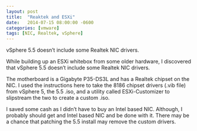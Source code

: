 ```yaml
---
layout: post
title:  "Reaktek and ESXi"
date:   2014-07-15 08:00:00 -0600
categories: [vmware]
tags: [NIC, Realtek, vSphere]
---
```


vSphere 5.5 doesn’t include some Realtek NIC drivers.

While building up an ESXi whitebox from some older hardware, I discovered that vSphere 5.5 doesn’t include some Realtek NIC drivers.

The motherboard is a Gigabyte P35-DS3L and has a Realtek chipset on the NIC. I used the instructions here to take the 8186 chipset drivers (.vib file) from vSphere 5, the 5.5 .iso, and a utility called ESXi-Customizer to slipstream the two to create a custom .iso.

I saved some cash as I didn’t have to buy an Intel based NIC. Although, I probably should get and Intel based NIC and be done with it. There may be a chance that patching the 5.5 install may remove the custom drivers.
